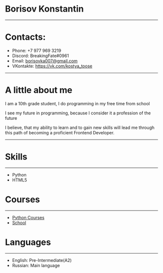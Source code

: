 # Borisov Konstantin
*********
# Contacts:
+ Phone: +7 977 969 3219
+ Discord: BreakingFate#0961
+ Email: borisovka007@gmail.com
+ VKontakte: https://vk.com/kostya_toose
*********

# A little about me
I am a 10th grade student, I do programming in my free time from school

I see my future in programming, because I consider it a profession of the future


I believe, that my ability to learn and to gain new skills will lead me through this path of becoming a proficient Frontend Developer.

*******
# Skills
*********
+ Python
+ HTML5

# Courses
*********
+ [Python Courses](https://sites.google.com/view/python3-2017/главная?authuser=0)
+ [School](https://sch1210sz.mskobr.ru/#/)

# Languages
*********
+ English: Pre-Intermediate(A2)
+ Russian: Main language
